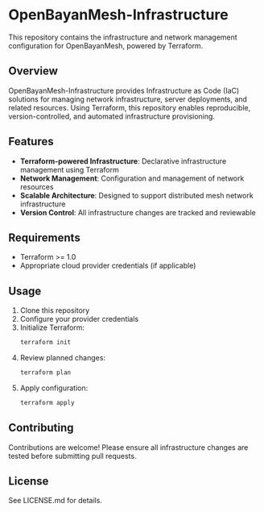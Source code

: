 # OpenBayanMesh-Infrastructure

This repository contains the infrastructure and network management configuration for OpenBayanMesh, powered by Terraform.

## Overview

OpenBayanMesh-Infrastructure provides Infrastructure as Code (IaC) solutions for managing network infrastructure, server deployments, and related resources. Using Terraform, this repository enables reproducible, version-controlled, and automated infrastructure provisioning.

## Features

- **Terraform-powered Infrastructure**: Declarative infrastructure management using Terraform
- **Network Management**: Configuration and management of network resources
- **Scalable Architecture**: Designed to support distributed mesh network infrastructure
- **Version Control**: All infrastructure changes are tracked and reviewable

## Requirements

- Terraform >= 1.0
- Appropriate cloud provider credentials (if applicable)

## Usage

1. Clone this repository
2. Configure your provider credentials
3. Initialize Terraform:
   ```bash
   terraform init
   ```
4. Review planned changes:
   ```bash
   terraform plan
   ```
5. Apply configuration:
   ```bash
   terraform apply
   ```

## Contributing

Contributions are welcome! Please ensure all infrastructure changes are tested before submitting pull requests.

## License

See LICENSE.md for details.
